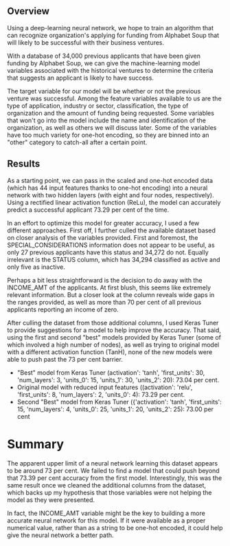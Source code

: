 ## Overview

Using a deep-learning neural network, we hope to train an algorithm that can recognize organization's applying for funding from Alphabet Soup that will likely to be successful with their business ventures. 

With a database of 34,000 previous applicants that have been given funding by Alphabet Soup, we can give the machine-learning model variables associated with the historical ventures to determine the criteria that suggests an applicant is likely to have success. 

The target variable for our model will be whether or not the previous venture was successful. Among the feature variables available to us are the type of application, industry or sector, classification, the type of organization and the amount of funding being requested. Some variables that won't go into the model include the name and identification of the organization, as well as others we will discuss later. Some of the variables have too much variety for one-hot encoding, so they are binned into an "other" category to catch-all after a certain point. 


## Results

As a starting point, we can pass in the scaled and one-hot encoded data (which has 44 input features thanks to one-hot encoding) into a neural network with two hidden layers (with eight and four nodes, respectively). Using a rectified linear activation function (ReLu), the model can accurately predict a successful applicant 73.29 per cent of the time. 

In an effort to optimize this model for greater accuracy, I used a few different approaches. First off, I further culled the available dataset based on closer analysis of the variables provided. First and foremost, the SPECIAL_CONSIDERATIONS information does not appear to be useful, as only 27 previous applicants have this status and 34,272 do not. Equally irrelevant is the STATUS column, which has 34,294 classified as active and only five as inactive. 

Perhaps a bit less straightforward is the decision to do away with the INCOME_AMT of the applicants. At first blush, this seems like extremely relevant information. But a closer look at the column reveals wide gaps in the ranges provided, as well as more than 70 per cent of all previous applicants reporting an income of zero. 

After culling the dataset from those additional columns, I used Keras Tuner to provide suggestions for a model to help improve the accuracy. That said, using the first and second "best" models provided by Keras Tuner (some of which involved a high number of nodes), as well as trying to original model with a different activation function (TanH), none of the new models were able to push past the 73 per cent barrier. 

- "Best" model from Keras Tuner (activation': 'tanh', 'first_units': 30,  'num_layers': 3, 'units_0': 15, 'units_1': 30, 'units_2': 20): 73.04 per cent.
- Original model with reduced input features ((activation': 'relu', 'first_units': 8,  'num_layers': 2, 'units_0': 4): 73.29 per cent.
- Second "Best" model from Keras Tuner ({'activation': 'tanh', 'first_units': 15, 'num_layers': 4, 'units_0': 25, 'units_1': 20, 'units_2': 25): 73.00 per cent


# Summary

The apparent upper limit of a neural network learning this dataset appears to be around 73 per cent. We failed to find a model that could push beyond that 73.39 per cent accuracy from the first model. Interestingly, this was the same result once we cleaned the additional columns from the dataset, which backs up my hypothesis that those variables were not helping the model as they were presented. 

In fact, the INCOME_AMT variable might be the key to building a more accurate neural network for this model. If it were available as a proper numerical value, rather than as a string to be one-hot encoded, it could help give the neural network a better path.